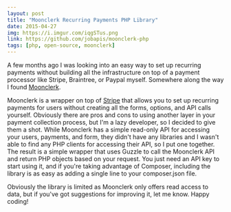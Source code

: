 ```yaml
---
layout: post
title: "Moonclerk Recurring Payments PHP Library"
date: 2015-04-27
img: https://i.imgur.com/iqgSTus.png
link: https://github.com/jobapis/moonclerk-php
tags: [php, open-source, moonclerk]
---
```

A few months ago I was looking into an easy way to set up recurring payments without building all the infrastructure on top of a payment processor like Stripe, Braintree, or Paypal myself. Somewhere along the way I found [Moonclerk](http://www.moonclerk.com/).

Moonclerk is a wrapper on top of [Stripe](https://stripe.com/) that allows you to set up recurring payments for users without creating all the forms, options, and API calls yourself. Obviously there are pros and cons to using another layer in your payment collection process, but I'm a lazy developer, so I decided to give them a shot. While Moonclerk has a simple read-only API for accessing your users, payments, and form, they didn't have any libraries and I wasn't able to find any PHP clients for accessing their API, so I put one together. The result is a simple wrapper that uses Guzzle to call the Moonclerk API and return PHP objects based on your request. You just need an API key to start using it, and if you're taking advantage of Composer, including the library is as easy as adding a single line to your composer.json file. 

Obviously the library is limited as Moonclerk only offers read access to data, but if you've got suggestions for improving it, let me know. Happy coding!

